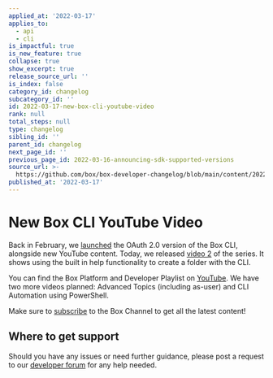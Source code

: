 ```yaml
---
applied_at: '2022-03-17'
applies_to:
  - api
  - cli
is_impactful: true
is_new_feature: true
collapse: true
show_excerpt: true
release_source_url: ''
is_index: false
category_id: changelog
subcategory_id: ''
id: 2022-03-17-new-box-cli-youtube-video
rank: null
total_steps: null
type: changelog
sibling_id: ''
parent_id: changelog
next_page_id: ''
previous_page_id: 2022-03-16-announcing-sdk-supported-versions
source_url: >-
  https://github.com/box/box-developer-changelog/blob/main/content/2022/03-17-new-box-cli-youtube-video.md
published_at: '2022-03-17'
---
```

# New Box CLI YouTube Video

Back in February, we [launched][3] the OAuth 2.0 version of the Box CLI, alongside
new YouTube content. Today, we released [video 2][4] of the series. It shows
using the built in help functionality to create a folder with the CLI.

<!-- more -->

You can find the Box Platform and Developer Playlist on [YouTube][2]. We have two
more videos planned: Advanced Topics (including as-user) and CLI Automation
using PowerShell.

Make sure to [subscribe][5] to the Box Channel to get all the latest content!

## Where to get support

Should you have any issues or need further guidance, please post a request to
our [developer forum][1] for any help needed.

[1]: https://support.box.com/hc/en-us/community/topics/360001932973-Platform-and-Developer-Forum
[2]: https://www.youtube.com/playlist?list=PL0F3BD5B64D6A39F1
[3]: https://developer.box.com/changelog/#2022-02-01-box-cli-v300-released
[4]: https://www.youtube.com/watch?v=66wlIyS07Aw&list=PL0F3BD5B64D6A39F1&index=2
[5]: https://www.youtube.com/user/box/featured